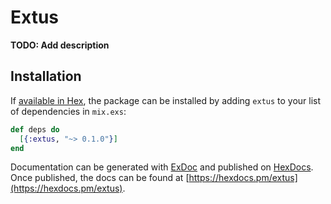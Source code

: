 # Extus

**TODO: Add description**

## Installation

If [available in Hex](https://hex.pm/docs/publish), the package can be installed
by adding `extus` to your list of dependencies in `mix.exs`:

```elixir
def deps do
  [{:extus, "~> 0.1.0"}]
end
```

Documentation can be generated with [ExDoc](https://github.com/elixir-lang/ex_doc)
and published on [HexDocs](https://hexdocs.pm). Once published, the docs can
be found at [https://hexdocs.pm/extus](https://hexdocs.pm/extus).

